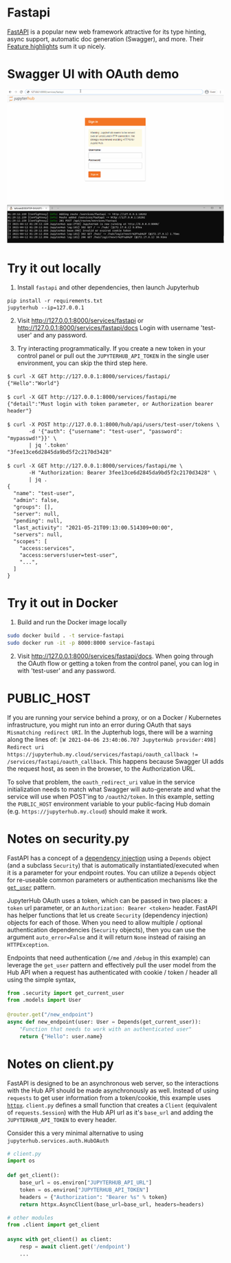 # Fastapi

[FastAPI](https://fastapi.tiangolo.com/) is a popular new web framework attractive for its type hinting, async support, automatic doc generation (Swagger), and more. Their [Feature highlights](https://fastapi.tiangolo.com/features/) sum it up nicely.

# Swagger UI with OAuth demo

![Fastapi Service Example](./fastapi_example.gif)

# Try it out locally

1. Install `fastapi` and other dependencies, then launch Jupyterhub

```
pip install -r requirements.txt
jupyterhub --ip=127.0.0.1
```

2. Visit http://127.0.0.1:8000/services/fastapi or http://127.0.0.1:8000/services/fastapi/docs
   Login with username 'test-user' and any password.

3. Try interacting programmatically. If you create a new token in your control panel or pull out the `JUPYTERHUB_API_TOKEN` in the single user environment, you can skip the third step here.

```
$ curl -X GET http://127.0.0.1:8000/services/fastapi/
{"Hello":"World"}

$ curl -X GET http://127.0.0.1:8000/services/fastapi/me
{"detail":"Must login with token parameter, or Authorization bearer header"}

$ curl -X POST http://127.0.0.1:8000/hub/api/users/test-user/tokens \
       -d '{"auth": {"username": "test-user", "password": "mypasswd!"}}' \
       | jq '.token'
"3fee13ce6d2845da9bd5f2c2170d3428"

$ curl -X GET http://127.0.0.1:8000/services/fastapi/me \
       -H "Authorization: Bearer 3fee13ce6d2845da9bd5f2c2170d3428" \
       | jq .
{
  "name": "test-user",
  "admin": false,
  "groups": [],
  "server": null,
  "pending": null,
  "last_activity": "2021-05-21T09:13:00.514309+00:00",
  "servers": null,
  "scopes": [
    "access:services",
    "access:servers!user=test-user",
    "...",
  ]
}
```

# Try it out in Docker

1. Build and run the Docker image locally

```bash
sudo docker build . -t service-fastapi
sudo docker run -it -p 8000:8000 service-fastapi
```

2. Visit http://127.0.0.1:8000/services/fastapi/docs. When going through the OAuth flow or getting a token from the control panel, you can log in with 'test-user' and any password.

# PUBLIC_HOST

If you are running your service behind a proxy, or on a Docker / Kubernetes infrastructure, you might run into an error during OAuth that says `Mismatching redirect URI`. In the Jupterhub logs, there will be a warning along the lines of: `[W 2021-04-06 23:40:06.707 JupyterHub provider:498] Redirect uri https://jupyterhub.my.cloud/services/fastapi/oauth_callback != /services/fastapi/oauth_callback`. This happens because Swagger UI adds the request host, as seen in the browser, to the Authorization URL.

To solve that problem, the `oauth_redirect_uri` value in the service initialization needs to match what Swagger will auto-generate and what the service will use when POST'ing to `/oauth2/token`. In this example, setting the `PUBLIC_HOST` environment variable to your public-facing Hub domain (e.g. `https://jupyterhub.my.cloud`) should make it work.

# Notes on security.py

FastAPI has a concept of a [dependency injection](https://fastapi.tiangolo.com/tutorial/dependencies) using a `Depends` object (and a subclass `Security`) that is automatically instantiated/executed when it is a parameter for your endpoint routes. You can utilize a `Depends` object for re-useable common parameters or authentication mechanisms like the [`get_user`](https://fastapi.tiangolo.com/tutorial/security/get-current-user) pattern.

JupyterHub OAuth uses a token, which can be passed in two places: a `token` url parameter, or an `Authorization: Bearer <token>` header. FastAPI has helper functions that let us create `Security` (dependency injection) objects for each of those. When you need to allow multiple / optional authentication dependencies (`Security` objects), then you can use the argument `auto_error=False` and it will return `None` instead of raising an `HTTPException`.

Endpoints that need authentication (`/me` and `/debug` in this example) can leverage the `get_user` pattern and effectively pull the user model from the Hub API when a request has authenticated with cookie / token / header all using the simple syntax,

```python
from .security import get_current_user
from .models import User

@router.get("/new_endpoint")
async def new_endpoint(user: User = Depends(get_current_user)):
    "Function that needs to work with an authenticated user"
    return {"Hello": user.name}
```

# Notes on client.py

FastAPI is designed to be an asynchronous web server, so the interactions with the Hub API should be made asynchronously as well. Instead of using `requests` to get user information from a token/cookie, this example uses [`httpx`](https://www.python-httpx.org/). `client.py` defines a small function that creates a `Client` (equivalent of `requests.Session`) with the Hub API url as it's `base_url` and adding the `JUPYTERHUB_API_TOKEN` to every header.

Consider this a very minimal alternative to using `jupyterhub.services.auth.HubOAuth`

```python
# client.py
import os

def get_client():
    base_url = os.environ["JUPYTERHUB_API_URL"]
    token = os.environ["JUPYTERHUB_API_TOKEN"]
    headers = {"Authorization": "Bearer %s" % token}
    return httpx.AsyncClient(base_url=base_url, headers=headers)
```

```python
# other modules
from .client import get_client

async with get_client() as client:
    resp = await client.get('/endpoint')
    ...
```
